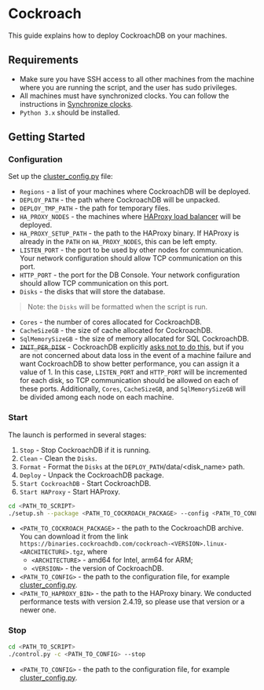 # Cockroach

This guide explains how to deploy CockroachDB on your machines.

## Requirements
+ Make sure you have SSH access to all other machines from the machine where you are running the script, and the user has sudo privileges.
+ All machines must have synchronized clocks. You can follow the instructions in [Synchronize clocks](https://www.cockroachlabs.com/docs/v23.1/deploy-cockroachdb-on-premises-insecure#step-1-synchronize-clocks).
+ `Python 3.x` should be installed.

## Getting Started

### Configuration
Set up the [cluster_config.py](cluster_config.py) file:
+ `Regions` - a list of your machines where CockroachDB will be deployed.
+ `DEPLOY_PATH` - the path where CockroachDB will be unpacked.
+ `DEPLOY_TMP_PATH` - the path for temporary files.
+ `HA_PROXY_NODES` - the machines where [HAProxy load balancer](https://www.haproxy.com/) will be deployed.
+ `HA_PROXY_SETUP_PATH` - the path to the HAProxy binary. If HAProxy is already in the `PATH` on `HA_PROXY_NODES`, this can be left empty.
+ `LISTEN_PORT` - the port to be used by other nodes for communication. Your network configuration should allow TCP communication on this port.
+ `HTTP_PORT` - the port for the DB Console. Your network configuration should allow TCP communication on this port.
+ `Disks` - the disks that will store the database.
> Note: the `Disks` will be formatted when the script is run.
+ `Cores` - the number of cores allocated for CockroachDB.
+ `CacheSizeGB` - the size of cache allocated for CockroachDB.
+ `SqlMemorySizeGB` - the size of memory allocated for SQL CockroachDB.
+ ~~`INIT_PER_DISK`~~ - CockroachDB explicitly [asks not to do this](https://www.cockroachlabs.com/docs/v23.1/deploy-cockroachdb-on-premises-insecure#before-you-begin:~:text=Run%20each%20node,a%20Node.), but if you are not concerned about data
loss in the event of a machine failure and want CockroachDB to show better performance, you can assign it
a value of 1. In this case, `LISTEN_PORT` and `HTTP_PORT` will be incremented for each disk, so TCP communication
should be allowed on each of these ports. Additionally, `Cores`, `CacheSizeGB`, and `SqlMemorySizeGB` will be divided
among each node on each machine.

### Start
The launch is performed in several stages:
1. `Stop` - Stop CockroachDB if it is running.
2. `Clean` - Clean the `Disks`.
3. `Format` - Format the `Disks` at the `DEPLOY_PATH`/data/<disk_name> path.
4. `Deploy` - Unpack the CockroachDB package.
5. `Start CockroachDB` - Start CockroachDB.
6. `Start HAProxy` - Start HAProxy.

```sh
cd <PATH_TO_SCRIPT>
./setup.sh --package <PATH_TO_COCKROACH_PACKAGE> --config <PATH_TO_CONFIG> --ha-bin <PATH_TO_HAPROXY_BIN>
```
+ `<PATH_TO_COCKROACH_PACKAGE>` - the path to the CockroachDB archive. You can download it from the link `https://binaries.cockroachdb.com/cockroach-<VERSION>.linux-<ARCHITECTURE>.tgz`, where
    - `<ARCHITECTURE>` - amd64 for Intel, arm64 for ARM;
    - `<VERSION>` - the version of CockroachDB.
+ `<PATH_TO_CONFIG>` - the path to the configuration file, for example [cluster_config.py](cluster_config.py).
+ `<PATH_TO_HAPROXY_BIN>` - the path to the HAProxy binary. We conducted performance tests with version 2.4.19, so please use that version or a newer one.

### Stop
```sh
cd <PATH_TO_SCRIPT>
./control.py -c <PATH_TO_CONFIG> --stop
```
+ `<PATH_TO_CONFIG>` - the path to the configuration file, for example [cluster_config.py](cluster_config.py).
